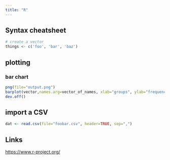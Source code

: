 ```yaml
---
title: "R"
---
```


## Syntax cheatsheet

```r
# create a vector
things <- c('foo', 'bar', 'baz')
```

## plotting

### bar chart

```r
png(file="output.png")
barplot(vector,names.arg=vector_of_names, xlab="groups", ylab="frequency")
dev.off()
```

## import a CSV

```r
dat <- read.csv(file="foobar.csv", header=TRUE, sep=",")
```

## Links

https://www.r-project.org/

